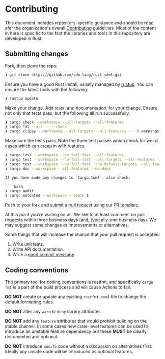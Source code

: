 # Contributing

This document includes repository-specific guidance and should be read afer the
organization's overall [Contributing](https://raw.githubusercontent.com/sdm-lang/.github/main/profile/CONTRIBUTING.md)
guidelines. Most of the content in here is specific to the fact the libraries and
tools in this repository are developed in Rust.

## Submitting changes

Fork, then clone the repo:

``` bash
❯ git clone https://github.com/sdm-lang/rust-sdml.git
```

Ensure you have a good Rust install, usually managed by [rustup](https://rustup.rs/).
You can ensure the latest tools with the following:

``` bash
❯ rustup update
```

Make your change. Add tests, and documentation, for your change. Ensure not only
that tests pass, but the following all run successfully.

``` bash
❯ cargo check --workspace --all-targets --all-features
❯ cargo fmt --all -- --check
❯ cargo clippy --workspace --all-targets --all-features -- -D warnings
```

Make sure the tests pass. Note the three test passes which check for weird cases
which can creap in with features.

``` bash
❯ cargo test --workspace --no-fail-fast --all-features
❯ cargo test --workspace --no-fail-fast --all-targets --all-features
❯ cargo test --workspace --no-fail-fast --no-default-targets --all-features
❯ cargo doc --workspace --all-features --no-deps

If you have made any changes to `Cargo.toml`, also check:

``` bash
❯ cargo audit
❯ cargo outdated --workspace --depth 1
```

Push to your fork and [submit a pull request](../../compare/) using our
[PR template](https://raw.githubusercontent.com/sdm-lang/.github/main/profile/pull_request_template.md).

At this point you're waiting on us. We like to at least comment on pull requests
within three business days (and, typically, one business day). We may suggest
some changes or improvements or alternatives.

Some things that will increase the chance that your pull request is accepted:

1. Write unit tests.
2. Write API documentation.
3. Write a [good commit message](https://cbea.ms/git-commit/https://cbea.ms/git-commit/).

## Coding conventions

The primary tool for coding conventions is rustfmt, and specifically `cargo
fmt` is a part of the build process and will cause Actions to fail.

**DO NOT** create or update any existing `rustfmt.toml` file to change the default
formatting rules.

**DO NOT** alter any `warn` or `deny` library attributes.

**DO NOT** add any `feature` attributes that would prohibit building on the stable
channel. In some cases new crate-level features can be used to introduce an
unstable feature dependency but these **MUST** be clearly documented and optional.

**DO NOT** introduce `unsafe` code without a discussion on alternatives first.
Ideally any unsafe code will be introduced as optional features.
